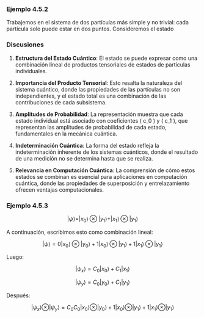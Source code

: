 ### Ejemplo 4.5.2

Trabajemos en el sistema de dos partículas más simple y no trivial: cada partícula solo puede estar en dos puntos. Consideremos el estado


### Discusiones

1. **Estructura del Estado Cuántico**: El estado se puede expresar como una combinación lineal de productos tensoriales de estados de partículas individuales.

2. **Importancia del Producto Tensorial**: Esto resalta la naturaleza del sistema cuántico, donde las propiedades de las partículas no son independientes, y el estado total es una combinación de las contribuciones de cada subsistema.

3. **Amplitudes de Probabilidad**: La representación muestra que cada estado individual está asociado con coeficientes \( c_0 \) y \( c_1 \), que representan las amplitudes de probabilidad de cada estado, fundamentales en la mecánica cuántica.

4. **Indeterminación Cuántica**: La forma del estado refleja la indeterminación inherente de los sistemas cuánticos, donde el resultado de una medición no se determina hasta que se realiza.

5. **Relevancia en Computación Cuántica**: La comprensión de cómo estos estados se combinan es esencial para aplicaciones en computación cuántica, donde las propiedades de superposición y entrelazamiento ofrecen ventajas computacionales.


### Ejemplo 4.5.3

$$
|\psi\rangle = |x_0\rangle \otimes |y_1\rangle + |x_1\rangle \otimes |y_1\rangle
$$

A continuación, escribimos esto como combinación lineal:

$$
|\psi\rangle = 0|x_0\rangle \otimes |y_0\rangle + 1|x_0\rangle \otimes |y_1\rangle + 1|x_1\rangle \otimes |y_1\rangle
$$

Luego:

$$
|\psi_x\rangle = C_0|x_0\rangle + C_1|x_1\rangle 
$$

$$
|\psi_y\rangle = C_0|y_0\rangle + C_1|y_1\rangle
$$

Después:

$$
|\psi_x\rangle \otimes |\psi_y\rangle = C_0C_0|x_0\rangle \otimes |y_0\rangle + 1|x_0\rangle \otimes |y_1\rangle + 1|x_1\rangle \otimes |y_1\rangle
$$


